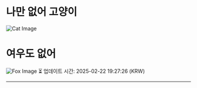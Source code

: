 
# 나만 없어 고양이

![Cat Image](https://cdn2.thecatapi.com/images/d5r.jpg)

# 여우도 없어
![Fox Image](https://randomfox.ca/images/88.jpg)
⏳ 업데이트 시간: 2025-02-22 19:27:26 (KRW)

---
